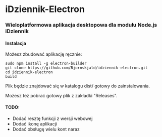 # iDziennik-Electron

### Wieloplatformowa aplikacja desktopowa dla modułu Node.js iDziennik

#### Instalacja

Możesz zbudować aplikację ręcznie:
```
sudo npm install -g electron-builder
git clone https://github.com/Bjornskjald/idziennik-electron.git
cd idziennik-electron
build
``` 
Plik będzie znajdować się w katalogu dist/ gotowy do zainstalowania.

Możesz też pobrać gotowy plik z zakładki "Releases".

#### TODO:

- Dodać resztę funkcji z wersji webowej
- Dodać ikonę aplikacji
- Dodać obsługę wielu kont naraz